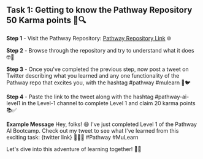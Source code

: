 ## Task 1: Getting to know the Pathway Repository 50 Karma points 🚀🔍

**Step 1** - Visit the Pathway Repository: [Pathway Repository Link](https://github.com/pathwaycom/llm-app) 🌐

**Step 2** - Browse through the repository and try to understand what it does 🤓📂

**Step 3** - Once you've completed the previous step, now post a tweet on Twitter describing what you learned and any one functionality of the Pathway repo that excites you, with the hashtag #pathway #mulearn 📢🐦

**Step 4** - Paste the link to the tweet along with the hashtag #pathway-ai-level1 in the Level-1 channel to complete Level 1 and claim 20 karma points 📚✅

**Example Message**
Hey, folks! 😄 I've just completed Level 1 of the Pathway AI Bootcamp. Check out my tweet to see what I've learned from this exciting task: {twitter link} 🚀👩‍💻 #Pathway #MuLearn

Let's dive into this adventure of learning together! 🌟🚀
